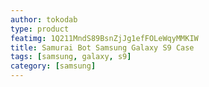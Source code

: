 ```yaml
---
author: tokodab
type: product
featimg: 1Q211MndS89BsnZjJg1efFOLeWqyMMKIW
title: Samurai Bot Samsung Galaxy S9 Case
tags: [samsung, galaxy, s9]
category: [samsung]
---
```


